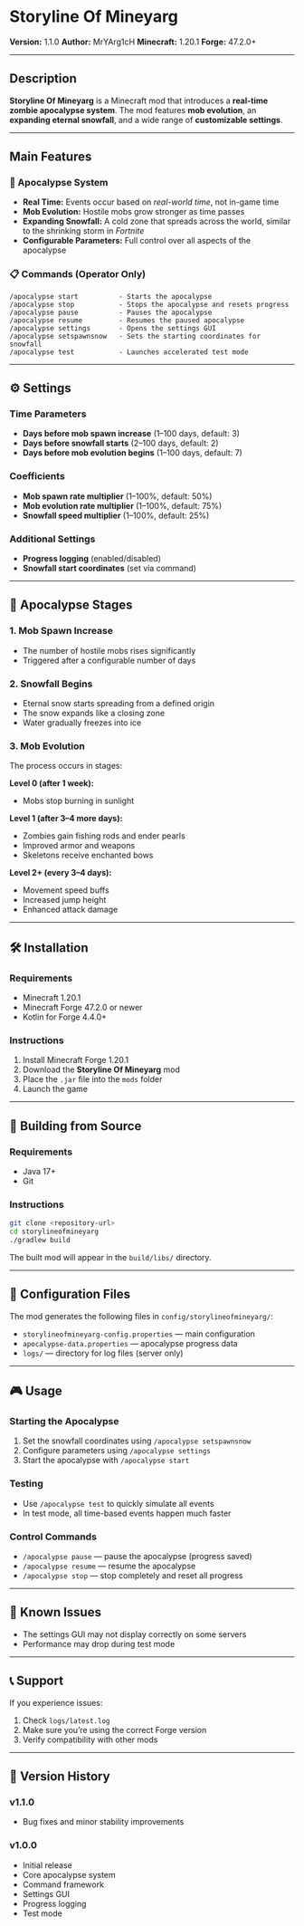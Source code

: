 

# Storyline Of Mineyarg

**Version:** 1.1.0
**Author:** MrYArg1cH
**Minecraft:** 1.20.1
**Forge:** 47.2.0+

---

## Description

**Storyline Of Mineyarg** is a Minecraft mod that introduces a **real-time zombie apocalypse system**.
The mod features **mob evolution**, an **expanding eternal snowfall**, and a wide range of **customizable settings**.

---

## Main Features

### 🧟 Apocalypse System

* **Real Time:** Events occur based on *real-world time*, not in-game time
* **Mob Evolution:** Hostile mobs grow stronger as time passes
* **Expanding Snowfall:** A cold zone that spreads across the world, similar to the shrinking storm in *Fortnite*
* **Configurable Parameters:** Full control over all aspects of the apocalypse

### 📋 Commands (Operator Only)

```
/apocalypse start          - Starts the apocalypse
/apocalypse stop           - Stops the apocalypse and resets progress
/apocalypse pause          - Pauses the apocalypse
/apocalypse resume         - Resumes the paused apocalypse
/apocalypse settings       - Opens the settings GUI
/apocalypse setspawnsnow   - Sets the starting coordinates for snowfall
/apocalypse test           - Launches accelerated test mode
```

---

## ⚙️ Settings

### Time Parameters

* **Days before mob spawn increase** (1–100 days, default: 3)
* **Days before snowfall starts** (2–100 days, default: 2)
* **Days before mob evolution begins** (1–100 days, default: 7)

### Coefficients

* **Mob spawn rate multiplier** (1–100%, default: 50%)
* **Mob evolution rate multiplier** (1–100%, default: 75%)
* **Snowfall speed multiplier** (1–100%, default: 25%)

### Additional Settings

* **Progress logging** (enabled/disabled)
* **Snowfall start coordinates** (set via command)

---

## 🔄 Apocalypse Stages

### 1. Mob Spawn Increase

* The number of hostile mobs rises significantly
* Triggered after a configurable number of days

### 2. Snowfall Begins

* Eternal snow starts spreading from a defined origin
* The snow expands like a closing zone
* Water gradually freezes into ice

### 3. Mob Evolution

The process occurs in stages:

**Level 0 (after 1 week):**

* Mobs stop burning in sunlight

**Level 1 (after 3–4 more days):**

* Zombies gain fishing rods and ender pearls
* Improved armor and weapons
* Skeletons receive enchanted bows

**Level 2+ (every 3–4 days):**

* Movement speed buffs
* Increased jump height
* Enhanced attack damage

---

## 🛠️ Installation

### Requirements

* Minecraft 1.20.1
* Minecraft Forge 47.2.0 or newer
* Kotlin for Forge 4.4.0+

### Instructions

1. Install Minecraft Forge 1.20.1
2. Download the **Storyline Of Mineyarg** mod
3. Place the `.jar` file into the `mods` folder
4. Launch the game

---

## 🔧 Building from Source

### Requirements

* Java 17+
* Git

### Instructions

```bash
git clone <repository-url>
cd storylineofmineyarg
./gradlew build
```

The built mod will appear in the `build/libs/` directory.

---

## 📁 Configuration Files

The mod generates the following files in `config/storylineofmineyarg/`:

* `storylineofmineyarg-config.properties` — main configuration
* `apocalypse-data.properties` — apocalypse progress data
* `logs/` — directory for log files (server only)

---

## 🎮 Usage

### Starting the Apocalypse

1. Set the snowfall coordinates using `/apocalypse setspawnsnow`
2. Configure parameters using `/apocalypse settings`
3. Start the apocalypse with `/apocalypse start`

### Testing

* Use `/apocalypse test` to quickly simulate all events
* In test mode, all time-based events happen much faster

### Control Commands

* `/apocalypse pause` — pause the apocalypse (progress saved)
* `/apocalypse resume` — resume the apocalypse
* `/apocalypse stop` — stop completely and reset all progress

---

## 🐛 Known Issues

* The settings GUI may not display correctly on some servers
* Performance may drop during test mode

---

## 📞 Support

If you experience issues:

1. Check `logs/latest.log`
2. Make sure you’re using the correct Forge version
3. Verify compatibility with other mods

---

## 🔄 Version History

### v1.1.0

* Bug fixes and minor stability improvements

### v1.0.0

* Initial release
* Core apocalypse system
* Command framework
* Settings GUI
* Progress logging
* Test mode
